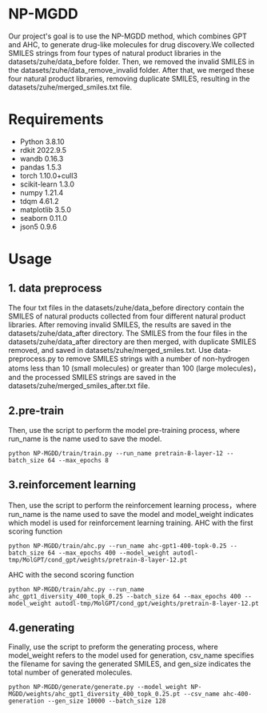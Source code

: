 NP-MGDD
=======
  Our project's goal is to use the NP-MGDD method, which combines GPT and AHC, to generate drug-like molecules for drug discovery.We collected SMILES strings from four types of natural product libraries in the datasets/zuhe/data_before folder. Then, we removed the invalid SMILES in the datasets/zuhe/data_remove_invalid folder. After that, we merged these four natural product libraries, removing duplicate SMILES, resulting in the datasets/zuhe/merged_smiles.txt file.
# Requirements
* Python 3.8.10
* rdkit 2022.9.5
* wandb 0.16.3
* pandas 1.5.3
* torch 1.10.0+cull3
* scikit-learn 1.3.0
* numpy 1.21.4
* tdqm 4.61.2
* matplotlib 3.5.0
* seaborn 0.11.0
* json5 0.9.6
# Usage
## 1. data preprocess
The four txt files in the datasets/zuhe/data_before directory contain the SMILES of natural products collected from four different natural product libraries. After removing invalid SMILES, the results are saved in the datasets/zuhe/data_after directory. The SMILES from the four files in the datasets/zuhe/data_after directory are then merged, with duplicate SMILES removed, and saved in datasets/zuhe/merged_smiles.txt. Use data-preprocess.py to remove SMILES strings with a number of non-hydrogen atoms less than 10 (small molecules) or greater than 100 (large molecules)，and the processed SMILES strings are saved in the datasets/zuhe/merged_smiles_after.txt file.
## 2.pre-train
  Then, use the script to perform the model pre-training process, where run_name is the name used to save the model.
~~~
python NP-MGDD/train/train.py --run_name pretrain-8-layer-12 --batch_size 64 --max_epochs 8
~~~
## 3.reinforcement learning
  Then, use the script to perform the reinforcement learning process，where run_name is the name used to save the model and model_weight indicates which model is used for reinforcement learning training.
  AHC with the first scoring function 
~~~
python NP-MGDD/train/ahc.py --run_name ahc-gpt1-400-topk-0.25 --batch_size 64 --max_epochs 400 --model_weight autodl-tmp/MolGPT/cond_gpt/weights/pretrain-8-layer-12.pt
~~~
  AHC with the second scoring function
~~~
python NP-MGDD/train/ahc.py --run_name ahc_gpt1_diversity_400_topk_0.25 --batch_size 64 --max_epochs 400 --model_weight autodl-tmp/MolGPT/cond_gpt/weights/pretrain-8-layer-12.pt
~~~
## 4.generating
  Finally, use the script to preform the generating process, where model_weight refers to the model used for generation, csv_name specifies the filename for saving the generated SMILES, and gen_size indicates the total number of generated molecules.
~~~
python NP-MGDD/generate/generate.py --model_weight NP-MGDD/weights/ahc_gpt1_diversity_400_topk_0.25.pt --csv_name ahc-400-generation --gen_size 10000 --batch_size 128
~~~
